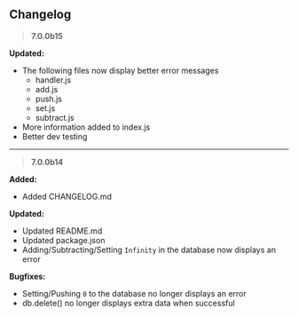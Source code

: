 ## Changelog

> **7.0.0b15**

**Updated:**
- The following files now display better error messages
  - handler.js
  - add.js
  - push.js
  - set.js
  - subtract.js
- More information added to index.js
- Better dev testing

---

> **7.0.0b14**

**Added:**
- Added CHANGELOG.md

**Updated:**
- Updated README.md
- Updated package.json
- Adding/Subtracting/Setting `Infinity` in the database now displays an error

**Bugfixes:**
- Setting/Pushing `0` to the database no longer displays an error
- db.delete() no longer displays extra data when successful
